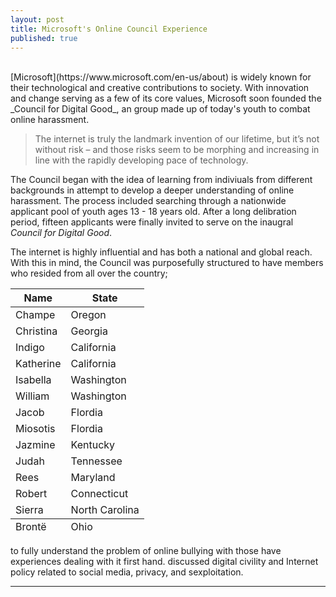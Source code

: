 ```yaml
---
layout: post
title: Microsoft's Online Council Experience
published: true
---
```

<br>
[Microsoft](https://www.microsoft.com/en-us/about) is widely known for their technological and creative contributions to society. With innovation and change serving as a few of its core values, Microsoft soon founded the _Council for Digital Good_, an group made up of today's youth to combat online harassment. 


  > The internet is truly the landmark invention of our lifetime, but it’s not without risk – and those risks seem to be morphing and increasing in line with the rapidly developing pace of technology. 

The Council began with the idea of learning from indiviuals from different backgrounds in attempt to develop a deeper understanding of online harassment. The process included searching through a nationwide applicant pool of youth ages 13 - 18 years old. After a long delibration period, fifteen applicants were finally invited to serve on the inaugral _Council for Digital Good_. 

The internet is highly influential and has both a national and global reach. With this in mind, the Council was purposefully structured to have members who resided from all over the country;

<table>
  <thead>
    <tr>
      <th>Name</th>
      <th>State</th>
    </tr>
  </thead>
  <tfoot>
    <tr>
      <td>Brontë</td>
      <td>Ohio</td>
    </tr>
  </tfoot>
  <tbody>
    <tr>
      <td>Champe</td>
      <td>Oregon</td>
    </tr>
    <tr>
      <td>Christina</td>
      <td>Georgia</td>
    </tr>
    <tr>
      <td>Indigo</td>
      <td>California</td>
    </tr>
    <tr>
      <td>Katherine</td>
      <td>California</td>
    </tr>
    <tr>
      <td>Isabella</td>
      <td>Washington</td>
    </tr>
    <tr>
      <td>William</td>
      <td>Washington</td>
    </tr>
    <tr>
      <td>Jacob</td>
      <td>Flordia</td>
    </tr>
    <tr>
      <td>Miosotis</td>
      <td>Flordia</td>
    </tr>
        <tr>
      <td>Jazmine</td>
      <td>Kentucky</td>
    </tr>
        <tr>
      <td>Judah</td>
      <td>Tennessee</td>
    </tr>
        <tr>
      <td>Rees</td>
      <td>Maryland</td>
    </tr>
        <tr>
      <td>Robert</td>
      <td>Connecticut</td>
    </tr>
        <tr>
      <td>Sierra</td>
      <td>North Carolina</td>
    </tr>
  </tbody>
</table>


to fully understand the problem of online bullying with those have experiences dealing with it first hand. discussed digital civility and Internet policy related to social media, privacy, and sexploitation.

<hr>
